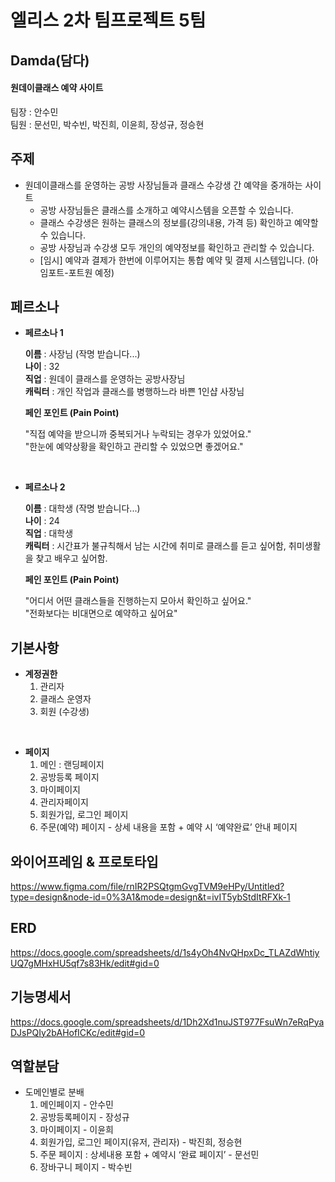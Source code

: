 # 엘리스 2차 팀프로젝트 5팀
## Damda(담다)
#### 원데이클래스 예약 사이트

팀장 : 안수민<br>
팀원 : 문선민, 박수빈, 박진희, 이윤희, 장성규, 정승현


## 주제

- 원데이클래스를 운영하는 공방 사장님들과 클래스 수강생 간 예약을 중개하는 사이트
    - 공방 사장님들은 클래스를 소개하고 예약시스템을 오픈할 수 있습니다.
    - 클래스 수강생은 원하는 클래스의 정보를(강의내용, 가격 등) 확인하고 예약할 수 있습니다.
    - 공방 사장님과 수강생 모두 개인의 예약정보를 확인하고 관리할 수 있습니다.
    - [임시] 예약과 결제가 한번에 이루어지는 통합 예약 및 결제 시스템입니다. (아임포트-포트원 예정)

## 페르소나

- **페르소나 1**
 
    **이름** : 사장님 (작명 받습니다...)<br>
    **나이** : 32<br>
    **직업** : 원데이 클래스를 운영하는 공방사장님<br>
    **캐릭터** : 개인 작업과 클래스를 병행하느라 바쁜 1인샵 사장님
    
    **페인 포인트 (Pain Point)**
    
    "직접 예약을 받으니까 중복되거나 누락되는 경우가 있었어요."<br>
    "한눈에 예약상황을 확인하고 관리할 수 있었으면 좋겠어요."
<br>

- **페르소나 2**

    **이름** : 대학생 (작명 받습니다...)<br>
    **나이** : 24<br>
    **직업** : 대학생<br>
    **캐릭터** : 시간표가 불규칙해서 남는 시간에 취미로 클래스를 듣고 싶어함, 취미생활을 찾고 배우고 싶어함.
    
    **페인 포인트 (Pain Point)**
    
    "어디서 어떤 클래스들을 진행하는지 모아서 확인하고 싶어요."<br>
    "전화보다는 비대면으로 예약하고 싶어요"


## 기본사항

- **계정권한**
    1. 관리자
    2. 클래스 운영자
    3. 회원 (수강생)
<br>

- **페이지**
    1. 메인 : 랜딩페이지
    2. 공방등록 페이지
    3. 마이페이지
    4. 관리자페이지
    5. 회원가입, 로그인 페이지
    6. 주문(예약) 페이지 - 상세 내용을 포함 + 예약 시 ‘예약완료’ 안내 페이지

## 와이어프레임 & 프로토타입
https://www.figma.com/file/rnIR2PSQtgmGvgTVM9eHPy/Untitled?type=design&node-id=0%3A1&mode=design&t=ivIT5ybStdItRFXk-1

## ERD

https://docs.google.com/spreadsheets/d/1s4yOh4NvQHpxDc_TLAZdWhtiyUQ7gMHxHU5qf7s83Hk/edit#gid=0

## 기능명세서

https://docs.google.com/spreadsheets/d/1Dh2Xd1nuJST977FsuWn7eRqPyaDJsPQIy2bAHofICKc/edit#gid=0


## 역할분담

- 도메인별로 분배
    1. 메인페이지 - 안수민
    2. 공방등록페이지 - 장성규
    3. 마이페이지 - 이윤희
    4. 회원가입, 로그인 페이지(유저, 관리자) - 박진희, 정승현
    5. 주문 페이지 : 상세내용 포함 + 예약시 ‘완료 페이지’ - 문선민
    6. 장바구니 페이지 - 박수빈
